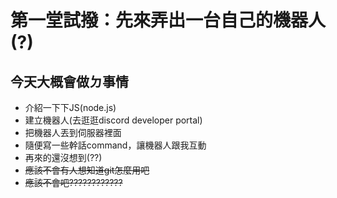 # 第一堂試撥：先來弄出一台自己的機器人(?)

## 今天大概會做ㄉ事情
*   介紹一下下JS(node.js)
*   建立機器人(去逛逛discord developer portal)
*   把機器人丟到伺服器裡面
*   隨便寫一些幹話command，讓機器人跟我互動
*   再來的還沒想到(??)
*   ~~應該不會有人想知道git怎麼用吧~~
*   ~~應該不會吧????????????~~